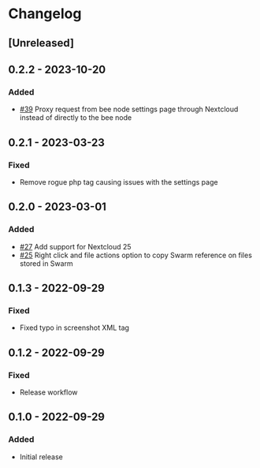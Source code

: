 # Changelog

## [Unreleased]

## 0.2.2 - 2023-10-20

### Added

-	[#39](https://github.com/MetaProvide/nextcloud-swarm-plugin/issues/39) Proxy request from bee node settings page through Nextcloud instead of directly to the bee node 

## 0.2.1 - 2023-03-23

### Fixed

-	Remove rogue php tag causing issues with the settings page

## 0.2.0 - 2023-03-01

### Added

-	[#27](https://github.com/MetaProvide/nextcloud-swarm-plugin/issues/27) Add support for Nextcloud 25
-	[#25](https://github.com/MetaProvide/nextcloud-swarm-plugin/issues/25) Right click and file actions option to copy Swarm reference on files stored in Swarm

## 0.1.3 - 2022-09-29

### Fixed

-   Fixed typo in screenshot XML tag

## 0.1.2 - 2022-09-29

### Fixed

-   Release workflow

## 0.1.0 - 2022-09-29

### Added

-   Initial release
